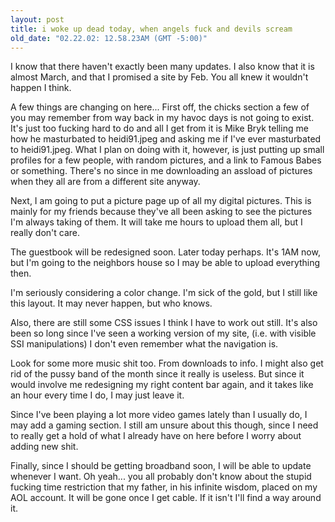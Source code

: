 ```yaml
---
layout: post
title: i woke up dead today, when angels fuck and devils scream
old_date: "02.22.02: 12.58.23AM (GMT -5:00)"
---
```


I know that there haven't exactly been many updates. I also know that it is
almost March, and that I promised a site by Feb. You all knew it wouldn't
happen I think.

A few things are changing on here... First off, the chicks section a few of
you may remember from way back in my havoc days is not going to exist. It's
just too fucking hard to do and all I get from it is Mike Bryk telling me how
he masturbated to heidi91.jpeg and asking me if I've ever masturbated to
heidi91.jpeg. What I plan on doing with it, however, is just putting up small
profiles for a few people, with random pictures, and a link to Famous Babes or
something. There's no since in me downloading an assload of pictures when they
all are from a different site anyway.

Next, I am going to put a picture page up of all my digital pictures. This is
mainly for my friends because they've all been asking to see the pictures I'm
always taking of them. It will take me hours to upload them all, but I really
don't care.

The guestbook will be redesigned soon. Later today perhaps. It's 1AM now, but
I'm going to the neighbors house so I may be able to upload everything then.

I'm seriously considering a color change. I'm sick of the gold, but I still
like this layout. It may never happen, but who knows.

Also, there are still some CSS issues I think I have to work out still. It's
also been so long since I've seen a working version of my site, (i.e. with
visible SSI manipulations) I don't even remember what the navigation is.

Look for some more music shit too. From downloads to info. I might also get
rid of the pussy band of the month since it really is useless. But since it
would involve me redesigning my right content bar again, and it takes like an
hour every time I do, I may just leave it.

Since I've been playing a lot more video games lately than I usually do, I may
add a gaming section. I still am unsure about this though, since I need to
really get a hold of what I already have on here before I worry about adding
new shit.

Finally, since I should be getting broadband soon, I will be able to update
whenever I want. Oh yeah... you all probably don't know about the stupid
fucking time restriction that my father, in his infinite wisdom, placed on my
AOL account. It will be gone once I get cable. If it isn't I'll find a way
around it.
